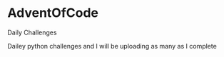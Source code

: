 # AdventOfCode
Daily Challenges 

Dailey python challenges and I will be uploading as many as I complete
